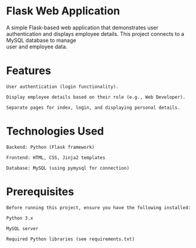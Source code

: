 # Flask Web Application

  A simple Flask-based web application that demonstrates user authentication and displays employee details. This project connects to a MySQL database to manage   
  user and employee data.

# Features

    User authentication (login functionality).
    
    Display employee details based on their role (e.g., Web Developer).
    
    Separate pages for index, login, and displaying personal details.

# Technologies Used

    Backend: Python (Flask framework)
    
    Frontend: HTML, CSS, Jinja2 templates
    
    Database: MySQL (using pymysql for connection)

# Prerequisites

    Before running this project, ensure you have the following installed:
    
    Python 3.x
    
    MySQL server
    
    Required Python libraries (see requirements.txt)
    
